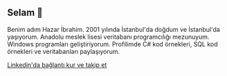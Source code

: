 ## Selam 👋
<p>Benim adım Hazar İbrahim. 2001 yılında İstanbul'da doğdum ve İstanbul'da yaşıyorum. Anadolu meslek lisesi veritabanı programcılığı mezunuyum. Windows programları geliştiriyorum. Profilimde C# kod örnekleri, SQL kod örnekleri ve veritabanları paylaşıyorum.</p>
<p><a href="https://linkedin.com/in/hazaribrahimaslan">Linkedin'da bağlantı kur ve takip et</a></p>
